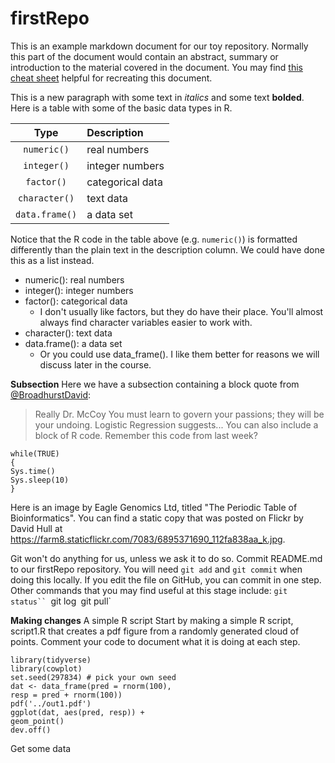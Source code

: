 # firstRepo

This is an example markdown document for our toy repository. Normally this part of the document would contain an abstract, summary or introduction to the material covered in the document. You may find [this cheat sheet](https://github.com/adam-p/markdown-here/wiki/Markdown-Cheatsheet) helpful for recreating this document.

This is a new paragraph with some text in *italics* and some text **bolded**. Here is a table with some of the basic data types in R.

|**Type**   |**Description** |
|:---------:|:---------------|
|`numeric()`  |real numbers |
|`integer()`  |integer numbers |
|`factor()`   |categorical data|
|`character()`|text data |
|`data.frame()`|a data set  |

Notice that the R code in the table above (e.g. `numeric()`) is formatted differently than the plain text in the description column. We could have done this as a list instead.

* numeric(): real numbers
* integer(): integer numbers
* factor(): categorical data
    * I don't usually like factors, but they do have their place. You'll almost always find character variables easier to work with.
* character(): text data
* data.frame(): a data set
    * Or you could use data_frame(). I like them better for reasons we will discuss later in the course.

**Subsection**
Here we have a subsection containing a block quote from [@BroadhurstDavid](https://twitter.com/BroadhurstDavid):
>Really Dr. McCoy You must learn to govern your passions; they will be your undoing. Logistic Regression suggests...
>You can also include a block of R code. Remember this code from last week?
```
while(TRUE)
{
Sys.time()
Sys.sleep(10)
}
```
Here is an image by Eagle Genomics Ltd, titled "The Periodic Table of Bioinformatics". You can find a static copy that was
posted on Flickr by David Hull at <https://farm8.staticflickr.com/7083/6895371690_112fa838aa_k.jpg>.


Git won't do anything for us, unless we ask it to do so. Commit README.md to our firstRepo repository. You will need `git
add` and `git commit` when doing this locally. If you edit the file on GitHub, you can commit in one step. Other commands
that you may find useful at this stage include:
`git status``
`git log`
`git pull`

**Making changes**
A simple R script
Start by making a simple R script, script1.R that creates a pdf figure from a randomly generated cloud of points. Comment
your code to document what it is doing at each step.
```
library(tidyverse)
library(cowplot)
set.seed(297834) # pick your own seed
dat <‐ data_frame(pred = rnorm(100),
resp = pred + rnorm(100))
pdf('../out1.pdf')
ggplot(dat, aes(pred, resp)) +
geom_point()
dev.off()
```
Get some data


    
    
